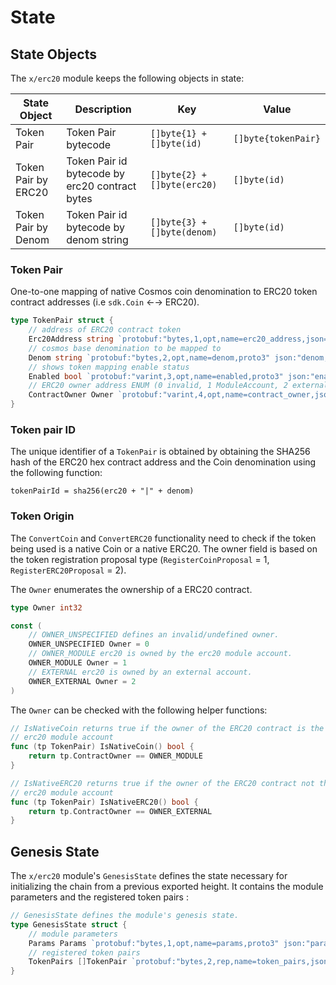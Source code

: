 <!--
order: 2
-->

# State

## State Objects

The `x/erc20` module keeps the following objects in state:

| State Object        | Description                                    | Key                         | Value               |
| ------------------- | ---------------------------------------------- | --------------------------- | ------------------- |
| Token Pair          | Token Pair bytecode                            | `[]byte{1} + []byte(id)`    | `[]byte{tokenPair}` |
| Token Pair by ERC20 | Token Pair id bytecode by erc20 contract bytes | `[]byte{2} + []byte(erc20)` | `[]byte(id)`        |
| Token Pair by Denom | Token Pair id bytecode by denom string         | `[]byte{3} + []byte(denom)` | `[]byte(id)`        |

### Token Pair

One-to-one mapping of native Cosmos coin denomination to ERC20 token contract addresses (i.e `sdk.Coin` ←→ ERC20).

```go
type TokenPair struct {
	// address of ERC20 contract token
	Erc20Address string `protobuf:"bytes,1,opt,name=erc20_address,json=erc20Address,proto3" json:"erc20_address,omitempty"`
	// cosmos base denomination to be mapped to
	Denom string `protobuf:"bytes,2,opt,name=denom,proto3" json:"denom,omitempty"`
	// shows token mapping enable status
	Enabled bool `protobuf:"varint,3,opt,name=enabled,proto3" json:"enabled,omitempty"`
	// ERC20 owner address ENUM (0 invalid, 1 ModuleAccount, 2 external address
	ContractOwner Owner `protobuf:"varint,4,opt,name=contract_owner,json=contractOwner,proto3,enum=echelon.erc20.v1.Owner" json:"contract_owner,omitempty"`
}
```

### **Token pair ID**

The unique identifier of a `TokenPair` is obtained by obtaining the SHA256 hash of the ERC20 hex contract address and the Coin denomination using the following function:

```tsx
tokenPairId = sha256(erc20 + "|" + denom)
```

### Token Origin

The `ConvertCoin` and `ConvertERC20` functionality need to check if the token being used is a native Coin or a native ERC20. The owner field is based on the token registration proposal type (`RegisterCoinProposal` = 1, `RegisterERC20Proposal` = 2).

The `Owner` enumerates the ownership of a ERC20 contract.

```go
type Owner int32

const (
	// OWNER_UNSPECIFIED defines an invalid/undefined owner.
	OWNER_UNSPECIFIED Owner = 0
	// OWNER_MODULE erc20 is owned by the erc20 module account.
	OWNER_MODULE Owner = 1
	// EXTERNAL erc20 is owned by an external account.
	OWNER_EXTERNAL Owner = 2
)
```

The `Owner` can be checked with the following helper functions:

```go
// IsNativeCoin returns true if the owner of the ERC20 contract is the
// erc20 module account
func (tp TokenPair) IsNativeCoin() bool {
	return tp.ContractOwner == OWNER_MODULE
}

// IsNativeERC20 returns true if the owner of the ERC20 contract not the
// erc20 module account
func (tp TokenPair) IsNativeERC20() bool {
	return tp.ContractOwner == OWNER_EXTERNAL
}
```

## Genesis State

The `x/erc20` module's `GenesisState` defines the state necessary for initializing the chain from a previous exported height. It contains the module parameters and the registered token pairs :

```go
// GenesisState defines the module's genesis state.
type GenesisState struct {
	// module parameters
	Params Params `protobuf:"bytes,1,opt,name=params,proto3" json:"params"`
	// registered token pairs
	TokenPairs []TokenPair `protobuf:"bytes,2,rep,name=token_pairs,json=tokenPairs,proto3" json:"token_pairs"`
}
```

